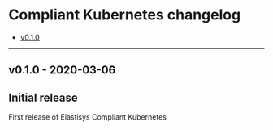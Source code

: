 # Compliant Kubernetes changelog
<!-- BEGIN TOC -->
- [v0.1.0](#v010---2020-03-06)
<!-- END TOC -->

-------------------------------------------------
## v0.1.0 - 2020-03-06

## Initial release
First release of Elastisys Compliant Kubernetes
